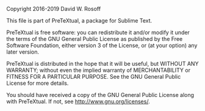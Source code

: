 Copyright 2016-2019 David W. Rosoff

This file is part of PreTeXtual, a package for Sublime Text.

PreTeXtual is free software: you can redistribute it and/or modify
it under the terms of the GNU General Public License as published by
the Free Software Foundation, either version 3 of the License, or
(at your option) any later version.

PreTeXtual is distributed in the hope that it will be useful,
but WITHOUT ANY WARRANTY; without even the implied warranty of
MERCHANTABILITY or FITNESS FOR A PARTICULAR PURPOSE.  See the
GNU General Public License for more details.

You should have received a copy of the GNU General Public License
along with PreTeXtual.  If not, see <http://www.gnu.org/licenses/>.
